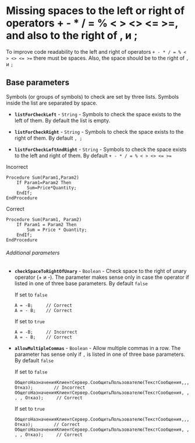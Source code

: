 # Missing spaces to the left or right of operators + - * / = % < > <> <= >=, and also to the right of , и ;

To improve code readability to the left and right of operators `+ - * / = % < > <> <= >=` there must be spaces.
Also, the space should be to the right of `,` и `;`

## Base parameters

Symbols (or groups of symbols) to check are set by three lists. Symbols inside the list are separated by space.

- **`listForCheckLeft`** - `String` - Symbols to check the space exists to the left of them.
    By default the list is empty.

- **`listForCheckRight`** - `String` - Symbols to check the space exists to the right of them.
    By default `, ;`

- **`listForCheckLeftAndRight`** - `String` - Symbols to check the space exists to the left and right of them.
    By default `+ - * / = % < > <> <= >=`

Incorrect

```Bsl
Procedure Sum(Param1,Param2)
    If Param1=Param2 Then
        Sum=Price*Quantity;
    EndIf;
EndProcedure
```

Correct

```Bsl
Procedure Sum(Param1, Param2)
    If Param1 = Param2 Then
        Sum = Price * Quantity;
    EndIf;
EndProcedure
```

###### Additional parameters

- **`checkSpaceToRightOfUnary`** - `Boolean` - Check space to the right of unary operator (+ и -).
    The parameter makes sense only in case the operator if listed in one of three base parameters. By default `false`

    If set to `false`

    ```bsl
    А = -B;     // Correct
    А = - B;    // Correct
    ```

    If set to `true`

    ```bsl
    А = -B;     // Incorrect
    А = - B;    // Correct
    ```

- **`allowMultipleCommas`** - `Boolean` - Allow multiple commas in a row.
    The parameter has sense only if `,` is listed in one of three base parameters. By default `false`

    If set to `false`

    ```bsl
    ОбщегоНазначенияКлиентСервер.СообщитьПользователю(ТекстСообщения,,,, Отказ);        // Incorrect
    ОбщегоНазначенияКлиентСервер.СообщитьПользователю(ТекстСообщения, , , , Отказ);     // Correct
    ```

    If set to `true`

    ```bsl
    ОбщегоНазначенияКлиентСервер.СообщитьПользователю(ТекстСообщения,,,, Отказ);        // Correct
    ОбщегоНазначенияКлиентСервер.СообщитьПользователю(ТекстСообщения, , , , Отказ);     // Correct
    ```
